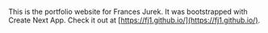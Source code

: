 This is the portfolio website for Frances Jurek. It was bootstrapped with Create Next App. Check it out at [https://fj1.github.io/](https://fj1.github.io/).
